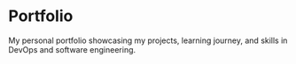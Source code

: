 # Portfolio
My personal portfolio showcasing my projects, learning journey, and skills in DevOps and software engineering.

